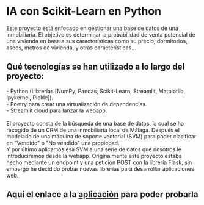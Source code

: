 <h1> IA con Scikit-Learn en Python</h1>
Este proyecto está enfocado en gestionar una base de datos de una inmobiliaria. El objetivo es determinar la probabilidad de venta potencial de una vivienda en base
a sus características como su precio, dormitorios, aseos, metros de vivienda, y otras características...


<h2> Qué tecnologías se han utilizado a lo largo del proyecto:</h2>
- Python (Librerías [NumPy, Pandas, Scikit-Learn, Streamlit, Matplotlib, Ipykernel, Pickle]). </br>
- Poetry para crear una virtualización de dependencias. </br>
- Streamlit cloud para lanzar la webapp. </br>
</br>
El proyecto consta de la búsqueda de una base de datos, la cual se ha recogido de un CRM de una inmobiliaria
local de Málaga. Después el modelado de una máquina de soporte vectorial (SVM) para poder clasificar en "Vendido" o "No vendido"
una propiedad. </br>
Y por último aplicamos esa SVM a una serie de datos que nosotros le introduciremos desde la webapp. Originalmente
este proyecto estaba hecho mediante un endpoint y una petición POST con la librería Flask, sin embargo he decidido probar nuevas
librerías para desarrollar aplicaciones web.

<h2>Aquí el enlace a la <a href="https://inmobiliaria-malaga-ai.streamlit.app" rel="nofollow">aplicación</a> para poder probarla</h2>

